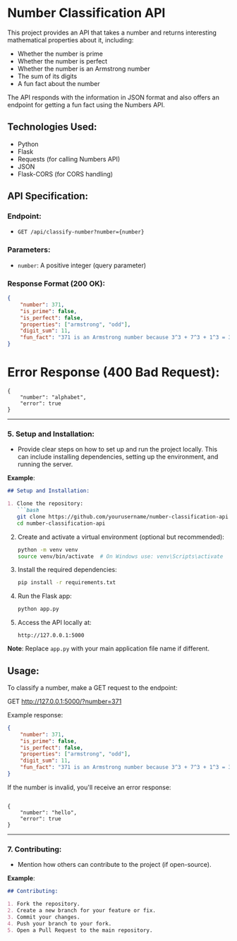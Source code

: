 # Number Classification API
This project provides an API that takes a number and returns interesting mathematical properties about it, including:
- Whether the number is prime
- Whether the number is perfect
- Whether the number is an Armstrong number
- The sum of its digits
- A fun fact about the number

The API responds with the information in JSON format and also offers an endpoint for getting a fun fact using the Numbers API.
## Technologies Used:
- Python
- Flask
- Requests (for calling Numbers API)
- JSON
- Flask-CORS (for CORS handling)
## API Specification:

### Endpoint:
- `GET /api/classify-number?number={number}`

### Parameters:
- `number`: A positive integer (query parameter)

### Response Format (200 OK):
```json
{
    "number": 371,
    "is_prime": false,
    "is_perfect": false,
    "properties": ["armstrong", "odd"],
    "digit_sum": 11,
    "fun_fact": "371 is an Armstrong number because 3^3 + 7^3 + 1^3 = 371"
}
```
# Error Response (400 Bad Request):
```
{
    "number": "alphabet",
    "error": true
}
```


---

### 5. **Setup and Installation**:
- Provide clear steps on how to set up and run the project locally. This can include installing dependencies, setting up the environment, and running the server.

**Example**:
```markdown
## Setup and Installation:

1. Clone the repository:
   ```bash
   git clone https://github.com/yourusername/number-classification-api.git
   cd number-classification-api
   ```

2. Create and activate a virtual environment (optional but recommended):
   ```bash
   python -m venv venv
   source venv/bin/activate  # On Windows use: venv\Scripts\activate
   ```

3. Install the required dependencies:
   ```bash
   pip install -r requirements.txt
   ```

4. Run the Flask app:
   ```bash
   python app.py
   ```

5. Access the API locally at:
   ```
   http://127.0.0.1:5000
   ```

**Note**: Replace `app.py` with your main application file name if different.
## Usage:

To classify a number, make a GET request to the endpoint:

GET http://127.0.0.1:5000/?number=371

Example response:
```json
{
    "number": 371,
    "is_prime": false,
    "is_perfect": false,
    "properties": ["armstrong", "odd"],
    "digit_sum": 11,
    "fun_fact": "371 is an Armstrong number because 3^3 + 7^3 + 1^3 = 371"
}
```

If the number is invalid, you'll receive an error response:

```

{
    "number": "hello",
    "error": true
}
```


---

### 7. **Contributing**:
- Mention how others can contribute to the project (if open-source).

**Example**:
```markdown
## Contributing:

1. Fork the repository.
2. Create a new branch for your feature or fix.
3. Commit your changes.
4. Push your branch to your fork.
5. Open a Pull Request to the main repository.

 
